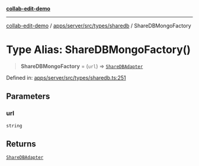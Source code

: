 [**collab-edit-demo**](../../../../../../README.md)

***

[collab-edit-demo](../../../../../../README.md) / [apps/server/src/types/sharedb](../README.md) / ShareDBMongoFactory

# Type Alias: ShareDBMongoFactory()

> **ShareDBMongoFactory** = (`url`) => [`ShareDBAdapter`](ShareDBAdapter.md)

Defined in: [apps/server/src/types/sharedb.ts:251](https://github.com/austyle-io/pub-sub-demo/blob/facd25f09850fc4e78e94ce267c52e173d869933/apps/server/src/types/sharedb.ts#L251)

## Parameters

### url

`string`

## Returns

[`ShareDBAdapter`](ShareDBAdapter.md)
